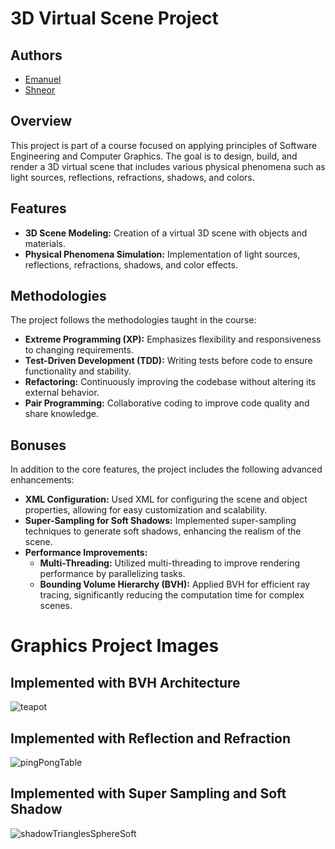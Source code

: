 # 3D Virtual Scene Project

## Authors

- [Emanuel](https://github.com/ImanuelPerel)
- [Shneor](https://github.com/ShneorM)

## Overview
This project is part of a course focused on applying principles of Software Engineering and Computer Graphics. The goal is to design, build, and render a 3D virtual scene that includes various physical phenomena such as light sources, reflections, refractions, shadows, and colors.

## Features
- **3D Scene Modeling:** Creation of a virtual 3D scene with objects and materials.
- **Physical Phenomena Simulation:** Implementation of light sources, reflections, refractions, shadows, and color effects.

## Methodologies
The project follows the methodologies taught in the course:
- **Extreme Programming (XP):** Emphasizes flexibility and responsiveness to changing requirements.
- **Test-Driven Development (TDD):** Writing tests before code to ensure functionality and stability.
- **Refactoring:** Continuously improving the codebase without altering its external behavior.
- **Pair Programming:** Collaborative coding to improve code quality and share knowledge.

## Bonuses
In addition to the core features, the project includes the following advanced enhancements:
- **XML Configuration:** Used XML for configuring the scene and object properties, allowing for easy customization and scalability.
- **Super-Sampling for Soft Shadows:** Implemented super-sampling techniques to generate soft shadows, enhancing the realism of the scene.
- **Performance Improvements:** 
  - **Multi-Threading:** Utilized multi-threading to improve rendering performance by parallelizing tasks.
  - **Bounding Volume Hierarchy (BVH):** Applied BVH for efficient ray tracing, significantly reducing the computation time for complex scenes.


# Graphics Project Images

## Implemented with BVH Architecture
![teapot](https://github.com/user-attachments/assets/0c568b11-26cd-47d1-9a47-0ec62d67eed5)

## Implemented with Reflection and Refraction
![pingPongTable](https://github.com/user-attachments/assets/ee15fcea-cb3a-4c63-a78f-504011768f47)

## Implemented with Super Sampling and Soft Shadow
![shadowTrianglesSphereSoft](https://github.com/user-attachments/assets/2c64506d-9ed5-4285-84b6-7ddd5f1bc048)

